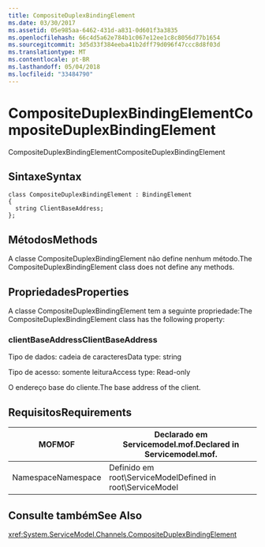 ```yaml
---
title: CompositeDuplexBindingElement
ms.date: 03/30/2017
ms.assetid: 05e985aa-6462-431d-a831-0d601f3a3835
ms.openlocfilehash: 66c4d5a62e784b1c067e12ee1c8c8056d77b1654
ms.sourcegitcommit: 3d5d33f384eeba41b2dff79d096f47ccc8d8f03d
ms.translationtype: MT
ms.contentlocale: pt-BR
ms.lasthandoff: 05/04/2018
ms.locfileid: "33484790"
---
```

# <a name="compositeduplexbindingelement"></a><span data-ttu-id="0ad9b-102">CompositeDuplexBindingElement</span><span class="sxs-lookup"><span data-stu-id="0ad9b-102">CompositeDuplexBindingElement</span></span>
<span data-ttu-id="0ad9b-103">CompositeDuplexBindingElement</span><span class="sxs-lookup"><span data-stu-id="0ad9b-103">CompositeDuplexBindingElement</span></span>  
  
## <a name="syntax"></a><span data-ttu-id="0ad9b-104">Sintaxe</span><span class="sxs-lookup"><span data-stu-id="0ad9b-104">Syntax</span></span>  
  
```  
class CompositeDuplexBindingElement : BindingElement  
{  
  string ClientBaseAddress;  
};  
```  
  
## <a name="methods"></a><span data-ttu-id="0ad9b-105">Métodos</span><span class="sxs-lookup"><span data-stu-id="0ad9b-105">Methods</span></span>  
 <span data-ttu-id="0ad9b-106">A classe CompositeDuplexBindingElement não define nenhum método.</span><span class="sxs-lookup"><span data-stu-id="0ad9b-106">The CompositeDuplexBindingElement class does not define any methods.</span></span>  
  
## <a name="properties"></a><span data-ttu-id="0ad9b-107">Propriedades</span><span class="sxs-lookup"><span data-stu-id="0ad9b-107">Properties</span></span>  
 <span data-ttu-id="0ad9b-108">A classe CompositeDuplexBindingElement tem a seguinte propriedade:</span><span class="sxs-lookup"><span data-stu-id="0ad9b-108">The CompositeDuplexBindingElement class has the following property:</span></span>  
  
### <a name="clientbaseaddress"></a><span data-ttu-id="0ad9b-109">clientBaseAddress</span><span class="sxs-lookup"><span data-stu-id="0ad9b-109">ClientBaseAddress</span></span>  
 <span data-ttu-id="0ad9b-110">Tipo de dados: cadeia de caracteres</span><span class="sxs-lookup"><span data-stu-id="0ad9b-110">Data type: string</span></span>  
  
 <span data-ttu-id="0ad9b-111">Tipo de acesso: somente leitura</span><span class="sxs-lookup"><span data-stu-id="0ad9b-111">Access type: Read-only</span></span>  
  
 <span data-ttu-id="0ad9b-112">O endereço base do cliente.</span><span class="sxs-lookup"><span data-stu-id="0ad9b-112">The base address of the client.</span></span>  
  
## <a name="requirements"></a><span data-ttu-id="0ad9b-113">Requisitos</span><span class="sxs-lookup"><span data-stu-id="0ad9b-113">Requirements</span></span>  
  
|<span data-ttu-id="0ad9b-114">MOF</span><span class="sxs-lookup"><span data-stu-id="0ad9b-114">MOF</span></span>|<span data-ttu-id="0ad9b-115">Declarado em Servicemodel.mof.</span><span class="sxs-lookup"><span data-stu-id="0ad9b-115">Declared in Servicemodel.mof.</span></span>|  
|---------|-----------------------------------|  
|<span data-ttu-id="0ad9b-116">Namespace</span><span class="sxs-lookup"><span data-stu-id="0ad9b-116">Namespace</span></span>|<span data-ttu-id="0ad9b-117">Definido em root\ServiceModel</span><span class="sxs-lookup"><span data-stu-id="0ad9b-117">Defined in root\ServiceModel</span></span>|  
  
## <a name="see-also"></a><span data-ttu-id="0ad9b-118">Consulte também</span><span class="sxs-lookup"><span data-stu-id="0ad9b-118">See Also</span></span>  
 <xref:System.ServiceModel.Channels.CompositeDuplexBindingElement>

